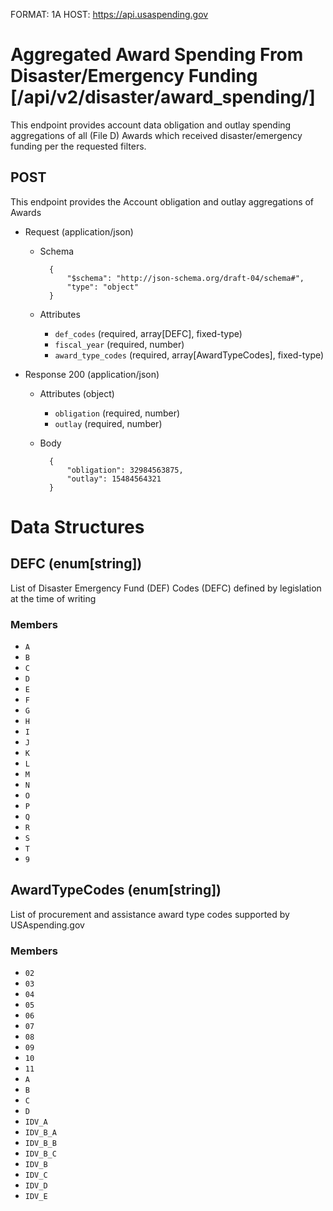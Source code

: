 FORMAT: 1A
HOST: https://api.usaspending.gov

# Aggregated Award Spending From Disaster/Emergency Funding [/api/v2/disaster/award_spending/]

This endpoint provides account data obligation and outlay spending aggregations of all (File D) Awards which received disaster/emergency funding per the requested filters.

## POST

This endpoint provides the Account obligation and outlay aggregations of Awards

+ Request (application/json)
    + Schema

            {
                "$schema": "http://json-schema.org/draft-04/schema#",
                "type": "object"
            }

    + Attributes
        + `def_codes` (required, array[DEFC], fixed-type)
        + `fiscal_year` (required, number)
        + `award_type_codes` (required, array[AwardTypeCodes], fixed-type)

+ Response 200 (application/json)
    + Attributes (object)
        + `obligation` (required, number)
        + `outlay` (required, number)
    + Body

            {
                "obligation": 32984563875,
                "outlay": 15484564321
            }


# Data Structures

## DEFC (enum[string])
List of Disaster Emergency Fund (DEF) Codes (DEFC) defined by legislation at the time of writing

### Members
+ `A`
+ `B`
+ `C`
+ `D`
+ `E`
+ `F`
+ `G`
+ `H`
+ `I`
+ `J`
+ `K`
+ `L`
+ `M`
+ `N`
+ `O`
+ `P`
+ `Q`
+ `R`
+ `S`
+ `T`
+ `9`

## AwardTypeCodes (enum[string])
List of procurement and assistance award type codes supported by USAspending.gov

### Members
+ `02`
+ `03`
+ `04`
+ `05`
+ `06`
+ `07`
+ `08`
+ `09`
+ `10`
+ `11`
+ `A`
+ `B`
+ `C`
+ `D`
+ `IDV_A`
+ `IDV_B_A`
+ `IDV_B_B`
+ `IDV_B_C`
+ `IDV_B`
+ `IDV_C`
+ `IDV_D`
+ `IDV_E`
